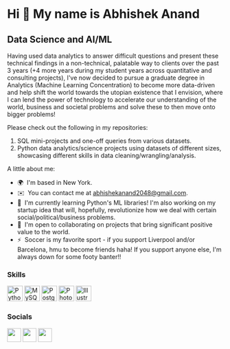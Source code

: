 Hi 👋 My name is Abhishek Anand
===============================

Data Science and AI/ML
----------------------

Having used data analytics to answer difficult questions and present these technical findings in a non-technical, palatable way to clients over the past 3 years (+4 more years during my student years across quantitative and consulting projects), I've now decided to pursue a graduate degree in Analytics (Machine Learning Concentration) to become more data-driven and help shift the world towards the utopian existence that I envision, where I can lend the power of technology to accelerate our understanding of the world, business and societal problems and solve these to then move onto bigger problems!

Please check out the following in my repositories:
1. SQL mini-projects and one-off queries from various datasets.
2. Python data analytics/science projects using datasets of different sizes, showcasing different skills in data cleaning/wrangling/analysis.

A little about me:

* 🌍  I'm based in New York.
* ✉️  You can contact me at [abhishekanand2048@gmail.com](mailto:abhishekanand2048@gmail.com).
* 🧠  I'm currently learning Python's ML libraries! I'm also working on my startup idea that will, hopefully, revolutionize how we deal with certain social/political/business problems.
* 🤝  I'm open to collaborating on projects that bring significant positive value to the world.
* ⚡  Soccer is my favorite sport - if you support Liverpool and/or Barcelona, hmu to become friends haha! If you support anyone else, I'm always down for some footy banter!!

### Skills

<p align="left">
<a href="https://www.python.org/" target="_blank" rel="noreferrer"><img src="https://raw.githubusercontent.com/danielcranney/readme-generator/main/public/icons/skills/python-colored.svg" width="36" height="36" alt="Python" /></a>
<a href="https://www.mysql.com/" target="_blank" rel="noreferrer"><img src="https://raw.githubusercontent.com/danielcranney/readme-generator/main/public/icons/skills/mysql-colored.svg" width="36" height="36" alt="MySQL" /></a>
<a href="https://www.postgresql.org/" target="_blank" rel="noreferrer"><img src="https://raw.githubusercontent.com/danielcranney/readme-generator/main/public/icons/skills/postgresql-colored.svg" width="36" height="36" alt="PostgreSQL" /></a>
<a href="https://www.adobe.com/uk/products/photoshop.html" target="_blank" rel="noreferrer"><img src="https://raw.githubusercontent.com/danielcranney/readme-generator/main/public/icons/skills/photoshop-colored.svg" width="36" height="36" alt="Photoshop" /></a>
<a href="adobe.com/uk/products/illustrator.html" target="_blank" rel="noreferrer"><img src="https://raw.githubusercontent.com/danielcranney/readme-generator/main/public/icons/skills/illustrator-colored.svg" width="36" height="36" alt="Illustrator" /></a>
</p>


### Socials

<p align="left"> <a href="https://www.github.com/aanand2048" target="_blank" rel="noreferrer"><img src="https://raw.githubusercontent.com/danielcranney/readme-generator/main/public/icons/socials/github.svg" width="32" height="32" /></a> <a href="http://www.instagram.com/aanand_lv" target="_blank" rel="noreferrer"><img src="https://raw.githubusercontent.com/danielcranney/readme-generator/main/public/icons/socials/instagram.svg" width="32" height="32" /></a> <a href="https://www.linkedin.com/in/aanand2020" target="_blank" rel="noreferrer"><img src="https://raw.githubusercontent.com/danielcranney/readme-generator/main/public/icons/socials/linkedin.svg" width="32" height="32" /></a></p>
